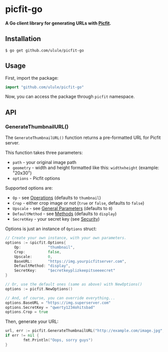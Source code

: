 # picfit-go

**A Go client library for generating URLs with [Picfit](https://github.com/thoas/picfit).**

## Installation

```console
$ go get github.com/ulule/picfit-go
```

## Usage

First, import the package:

```go
import "github.com/ulule/picfit-go"
```

Now, you can access the package through `picfit` namespace.

## API

### GenerateThumbnailURL()

The `GenerateThumbnailURL()` function returns a pre-formatted URL for Picfit server.

This function takes three parameters:

* `path` - your original image path
* `geometry` - width and height formatted like this: `widthxheight` (example: "20x30")
* `options` - Picfit options

Supported options are:

* `Op` - see [Operations](https://github.com/thoas/picfit#operations) (defaults to `thumbnail`)
* `Crop` - either crop image or not (`true` or `false`, defaults to `false`)
* `Upscale` - see [General Parameters](https://github.com/thoas/picfit#general-parameters) (defaults to `0`)
* `DefaultMethod` - see [Methods](https://github.com/thoas/picfit#methods) (defaults to `display`)
* `SecretKey` - your secret key (see [Security](https://github.com/thoas/picfit#security))

Options is just an instance of `Options` struct:

```go
// Create your own instance, with your own parameters.
options := &picfit.Options{
	Op:            "thumbnail",
	Crop:          false,
	Upscale:       0,
	BaseURL:       "https://img.yourpicfitserver.com",
	DefaultMethod: "display",
	SecretKey:     "$ecretkeyplizkeepitseeeecret"
}

// Or, use the default ones (same as above) with NewOptions()
options := picfit.NewOptions()

// And, of course, you can override everything...
options.BaseURL = "https://img.superserver.com"
options.SecretKey = "qwerty1234ohitsbad"
options.Crop = true
```

Then, generate your URL:

```go
url, err := picfit.GenerateThumbnailURL("http://example.com/image.jpg", "90x90", options)
if err != nil {
		fmt.Println("Oops, sorry guys")
}
```
